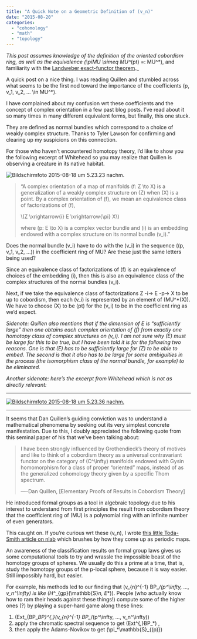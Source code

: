 ```yaml
---
title: "A Quick Note on a Geometric Definition of (v_n)"
date: "2015-08-20"
categories: 
  - "cohomology"
  - "math"
  - "topology"
---
```


_This post assumes knowledge of the definition of the oriented cobordism ring, as well as the equivalence \(\pi_*MU \simeq MU^*(pt) =: MU^*\), and familiarity with the [Landweber exact-functor theorem](/landweber-exactness/)._

A quick post on a nice thing. I was reading Quillen and stumbled across what seems to be the first nod toward the importance of the coefficients \(p, v_1, v_2, … \in MU^*\).

I have complained about my confusion wrt these coefficients and the concept of complex orientation in a few past blog posts. I’ve read about it so many times in many different equivalent forms, but finally, this one stuck.

They are defined as normal bundles which correspond to a choice of weakly complex structure. Thanks to Tyler Lawson for confirming and clearing up my suspicions on this connection.

For those who haven’t encountered homotopy theory, I’d like to show you the following excerpt of Whitehead so you may realize that Quillen is observing a creature in its native habitat.

![Bildschirmfoto 2015-08-18 um 5.23.23 nachm.](/wp-content/uploads/2015/08/Bildschirmfoto-2015-08-18-um-5.23.23-nachm..png)

> “A complex orientation of a map of manifolds \(f: Z \to X\) is a generalization of a weakly complex structure on \(Z\) when \(X\) is a point. By a complex orientation of \(f\), we mean an equivalence class of factorizations of \(f\),
> 
> \\(Z \xrightarrow{i} E \xrightarrow{\pi} X\\)
> 
> where \(p: E \to X\) is a complex vector bundle and \(i\) is an embedding endowed with a complex structure on its normal bundle \(v_i\).”

Does the normal bundle \(v_i\) have to do with the \(v_i\) in the sequence \((p, v_1, v_2, …)\) in the coefficient ring of MU? Are these just the same letters being used?

Since an equivalence class of factorizations of \(f\) is an equivalence of choices of the embedding \(i\), then this is also an equivalence class of the complex structures of the normal bundles \(v_i\).

Next, if we take the equivalence class of factorizations Z -i-> E -p-> X to be up to cobordism, then each \(v_i\) is represented by an element of \(MU^*(X)\). We have to choose \(X\) to be \(pt\) for the \(v_i\) to be in the coefficient ring as we’d expect.

_Sidenote: Quillen also mentions that if the dimension of E is “sufficiently large” then one obtains each complex orientation of \(f\) from exactly one homotopy class of complex structures on \(v_i\). I am not sure why \(E\) must be large for this to be true, but I have been told it is for the following two reasons. One is that \(E\) has to be sufficiently large for \(Z\) to be able to embed. The second is that it also has to be large for some ambiguities in the process (the isomorphism class of the normal bundle, for example) to be eliminated._

_Another sidenote: here’s the excerpt from Whitehead which is not as directly relevant:_

* * *

[![Bildschirmfoto 2015-08-18 um 5.23.36 nachm.](/wp-content/uploads/2015/08/Bildschirmfoto-2015-08-18-um-5.23.36-nachm..png)](/wp-content/uploads/2015/08/Bildschirmfoto-2015-08-18-um-5.23.36-nachm..png)

* * *

It seems that Dan Quillen’s guiding conviction was to understand a mathematical phenomena by seeking out its very simplest concrete manifestation. Due to this, I doubly appreciated the following quote from this seminal paper of his that we’ve been talking about:

> I have been strongly influenced by Grothendieck’s theory of motives and like to think of a cobordism theory as a universal contravariant functor on the category of \(C^\infty\) manifolds endowed with Gysin homomorphism for a class of proper “oriented” maps, instead of as the generalized cohomology theory given by a specific Thom spectrum.
> 
> —-Dan Quillen, [Elementary Proofs of Results in Cobordism Theory]

He introduced formal groups as a tool in algebraic topology due to his interest to understand from first principles the result from cobordism theory that the coefficient ring of \(MU\) is a polynomial ring with an infinite number of even generators.

This caught on. If you’re curious wrt these \(v_n\), I wrote [this little Toda-Smith article on nlab](http://ncatlab.org/nlab/show/toda-smith+complex) which brushes by how they come up as periodic maps.

An awareness of the classification results on formal group laws gives us some computational tools to try and wrassle the impossible beast of the homotopy groups of spheres. We usually do this a prime at a time, that is, study the homotopy groups of the p-local sphere, because it is way easier. Still impossibly hard, but easier.

For example, his methods led to our finding that \(v_{n}^{-1} BP_*/(p^\infty, …, v_n^\infty\) is like \(H^*_{gp}(\mathbb{S}_n, E_*)\). People (who actually know how to ram their heads against these things!) compute some of the higher ones (?) by playing a super-hard game along these lines:

1. \(Ext_{BP_*BP}^{*,*}(v_{n}^{-1} BP_*/(p^\infty, …, v_n^\infty)\)
2. apply the chromatic spectral sequence to get \(Ext^{*,*}BP_*\) ,
3. then apply the Adams-Novikov to get \(\pi_*\mathbb{S}_{(p)}\)

